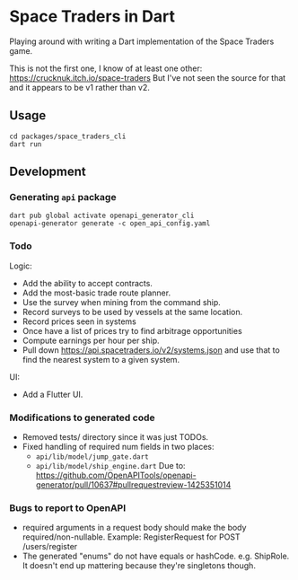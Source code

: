 # Space Traders in Dart

Playing around with writing a Dart implementation of the Space Traders game.

This is not the first one, I know of at least one other:
https://crucknuk.itch.io/space-traders
But I've not seen the source for that and it appears to be v1 rather than v2.


## Usage

```
cd packages/space_traders_cli
dart run
```

## Development

### Generating `api` package
```
dart pub global activate openapi_generator_cli
openapi-generator generate -c open_api_config.yaml
```

### Todo

Logic:
* Add the ability to accept contracts.
* Add the most-basic trade route planner.
* Use the survey when mining from the command ship.
* Record surveys to be used by vessels at the same location.
* Record prices seen in systems
* Once have a list of prices try to find arbitrage opportunities
* Compute earnings per hour per ship.
* Pull down https://api.spacetraders.io/v2/systems.json and use that to find the nearest system to a given system.

UI:
* Add a Flutter UI.

### Modifications to generated code

* Removed tests/ directory since it was just TODOs.
* Fixed handling of required num fields in two places:
    * `api/lib/model/jump_gate.dart`
    * `api/lib/model/ship_engine.dart`
  Due to: https://github.com/OpenAPITools/openapi-generator/pull/10637#pullrequestreview-1425351014


### Bugs to report to OpenAPI
* required arguments in a request body should make the body required/non-nullable.
  Example: RegisterRequest for POST /users/register
* The generated "enums" do not have equals or hashCode.  e.g. ShipRole.
  It doesn't end up mattering because they're singletons though.